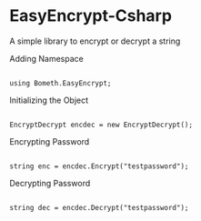 # EasyEncrypt-Csharp
A simple library to encrypt or decrypt a string

Adding Namespace
<pre><code class='language-cs'>
using Bometh.EasyEncrypt;
</code></pre>

Initializing the Object
<pre><code class='language-cs'>
EncryptDecrypt encdec = new EncryptDecrypt();
</code></pre>

Encrypting Password
<pre><code class='language-cs'>
string enc = encdec.Encrypt("testpassword");
</code></pre>

Decrypting Password
<pre><code class='language-cs'>
string dec = encdec.Decrypt("testpassword");
</code></pre>
